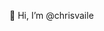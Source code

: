 👋 Hi, I’m @chrisvaile

<!---
chrisvaile/chrisvaile is a ✨ special ✨ repository because its `README.md` (this file) appears on your GitHub profile.
You can click the Preview link to take a look at your changes.
--->
